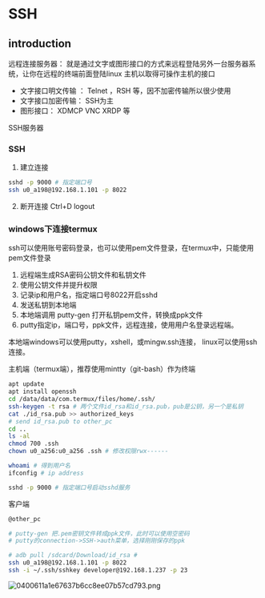 # SSH

## introduction


远程连接服务器： 就是通过文字或图形接口的方式来远程登陆另外一台服务器系统，让你在远程的终端前面登陆linux 主机以取得可操作主机的接口

* 文字接口明文传输 ： Telnet ，RSH 等，因不加密传输所以很少使用　　
* 文字接口加密传输： SSH为主　　
* 图形接口： XDMCP VNC XRDP 等

SSH服务器
### SSH
1. 建立连接
``` bash
sshd -p 9000 # 指定端口号
ssh u0_a198@192.168.1.101 -p 8022
``` 
2. 断开连接
Ctrl+D
logout
 


### windows下连接termux
ssh可以使用账号密码登录，也可以使用pem文件登录，在termux中，只能使用pem文件登录

1. 远程端生成RSA密码公钥文件和私钥文件
2. 使用公钥文件并提升权限
3. 记录ip和用户名，指定端口号8022开启sshd
4. 发送私钥到本地端
5. 本地端调用 putty-gen 打开私钥pem文件，转换成ppk文件
6. putty指定ip，端口号，ppk文件，远程连接，使用用户名登录远程端。

本地端windows可以使用putty，xshell，或mingw.ssh连接，
linux可以使用ssh连接。

主机端（termux端），推荐使用mintty（git-bash）作为终端
``` bash
apt update
apt install openssh
cd /data/data/com.termux/files/home/.ssh/
ssh-keygen -t rsa # 两个文件id_rsa和id_rsa.pub，pub是公钥，另一个是私钥
cat ./id_rsa.pub >> authorized_keys
# send id_rsa.pub to other_pc
cd ..
ls -al
chmod 700 .ssh
chown u0_a256:u0_a256 .ssh # 修改权限rwx------

whoami # 得到用户名
ifconfig # ip address

sshd -p 9000 # 指定端口号启动sshd服务

```

客户端
``` bash
@other_pc

# putty-gen 把.pem密钥文件转成ppk文件，此时可以使用空密码
# putty的connection->SSH->auth菜单，选择刚刚保存的ppk

# adb pull /sdcard/Download/id_rsa # 
ssh u0_a198@192.168.1.101 -p 8022
ssh -i ~/.ssh/sshkey developer@192.168.1.237 -p 23

```
![0400611a1e67637b6cc8ee07b57cd793.png](en-resource://database/5491:1)

